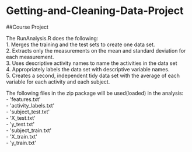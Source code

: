 # Getting-and-Cleaning-Data-Project

##Course Project

The RunAnalysis.R does the following: 
<br/>1. Merges the training and the test sets to create one data set.
<br/>2. Extracts only the measurements on the mean and standard deviation for each measurement. 
<br/>3. Uses descriptive activity names to name the activities in the data set
<br/>4. Appropriately labels the data set with descriptive variable names. 
<br/>5. Creates a second, independent tidy data set with the average of each variable for each activity and each subject.

The following files in the zip package will be used(loaded) in the analysis:
<br/>- 'features.txt'
<br/>- 'activity_labels.txt'
<br/>- 'subject_test.txt'
<br/>- 'X_test.txt'
<br/>- 'y_test.txt'
<br/>- 'subject_train.txt'
<br/>- 'X_train.txt'
<br/>- 'y_train.txt'
